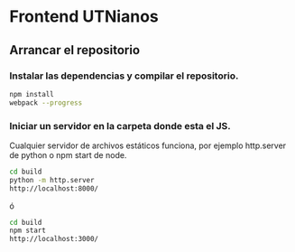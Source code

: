 # Frontend UTNianos

## Arrancar el repositorio

### Instalar las dependencias y compilar el repositorio.
```sh
npm install
webpack --progress
```

### Iniciar un servidor en la carpeta donde esta el JS.

Cualquier servidor de archivos estáticos funciona, por ejemplo 
http.server de python o npm start de node.
 
```sh
cd build
python -m http.server
http://localhost:8000/
```

ó

```sh
cd build
npm start
http://localhost:3000/
```